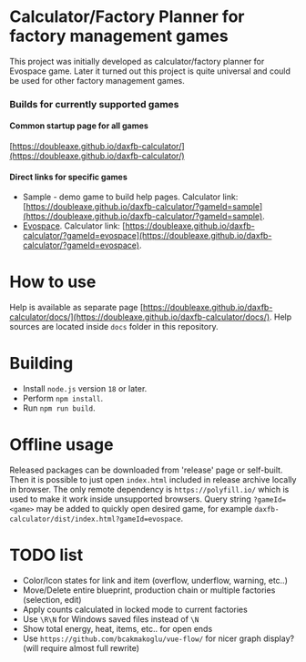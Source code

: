 # Calculator/Factory Planner for factory management games

This project was initially developed as calculator/factory planner for Evospace game.
Later it turned out this project is quite universal and could be used for other factory management games.

### Builds for currently supported games

#### Common startup page for all games

[https://doubleaxe.github.io/daxfb-calculator/](https://doubleaxe.github.io/daxfb-calculator/)

#### Direct links for specific games

- Sample - demo game to build help pages.
Calculator link: [https://doubleaxe.github.io/daxfb-calculator/?gameId=sample](https://doubleaxe.github.io/daxfb-calculator/?gameId=sample).
- [Evospace](https://store.steampowered.com/app/1013540/Evospace/).
Calculator link: [https://doubleaxe.github.io/daxfb-calculator/?gameId=evospace](https://doubleaxe.github.io/daxfb-calculator/?gameId=evospace).

# How to use

Help is available as separate page [https://doubleaxe.github.io/daxfb-calculator/docs/](https://doubleaxe.github.io/daxfb-calculator/docs/).
Help sources are located inside `docs` folder in this repository.

# Building

- Install `node.js` version `18` or later.
- Perform `npm install`.
- Run `npm run build`.

# Offline usage

Released packages can be downloaded from 'release' page or self-built.
Then it is possible to just open `index.html` included in release archive locally in browser.
The only remote dependency is `https://polyfill.io/` which is used to make it work inside unsupported browsers.
Query string `?gameId=<game>` may be added to quickly open desired game, for example `daxfb-calculator/dist/index.html?gameId=evospace`.

# TODO list

- Color/Icon states for link and item (overflow, underflow, warning, etc..)
- Move/Delete entire blueprint, production chain or multiple factories (selection, edit)
- Apply counts calculated in locked mode to current factories
- Use `\R\N` for Windows saved files instead of `\N`
- Show total energy, heat, items, etc.. for open ends
- Use `https://github.com/bcakmakoglu/vue-flow/` for nicer graph display? (will require almost full rewrite)

